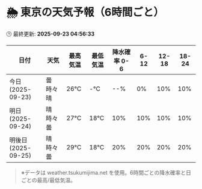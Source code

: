 # 🌦️ 東京の天気予報（6時間ごと）

🕒 最終更新: **2025-09-23 04:56:33**

| 日付 | 天気 | 最高気温 | 最低気温 | 降水確率 0-6 | 6-12 | 12-18 | 18-24 |
|------|------|----------|----------|------------|------|------|------|
| 今日 (2025-09-23) | 曇時々晴 | 26℃ | -℃ | --% | 0% | 10% | 10% |
| 明日 (2025-09-24) | 晴時々曇 | 27℃ | 18℃ | 10% | 10% | 10% | 10% |
| 明後日 (2025-09-25) | 晴時々曇 | 29℃ | 18℃ | 20% | 20% | 20% | 20% |

> ※データは weather.tsukumijima.net を使用。6時間ごとの降水確率と日ごとの最高/最低気温。